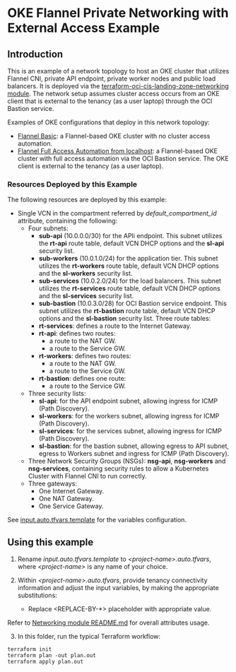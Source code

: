 <!-- BEGIN_TF_DOCS -->
# OKE Flannel Private Networking with External Access Example

## Introduction

This is an example of a network topology to host an OKE cluster that utilizes Flannel CNI, private API endpoint, private worker nodes and public load balancers. It is deployed via the [terraform-oci-cis-landing-zone-networking module](https://github.com/oracle-quickstart/terraform-oci-cis-landing-zone-networking). The network setup assumes cluster access occurs from an OKE client that is external to the tenancy (as a user laptop) through the OCI Bastion service. 

Examples of OKE configurations that deploy in this network topology:
- [Flannel Basic](https://github.com/oracle-quickstart/terraform-oci-secure-workloads/tree/main/cis-oke/examples/flannel/basic): a Flannel-based OKE cluster with no cluster access automation.
- [Flannel Full Access Automation from localhost](https://github.com/oracle-quickstart/terraform-oci-secure-workloads/tree/main/cis-oke/examples/flannel/private-cluster-access-via-localhost): a Flannel-based OKE cluster with full access automation via the OCI Bastion service. The OKE client is external to the tenancy (as a user laptop).

### Resources Deployed by this Example

The following resources are deployed by this example:

- Single VCN in the compartment referred by *default_compartment_id* attribute, containing the following:
    - Four subnets:
        - **sub-api** (10.0.0.0/30) for the APIi endpoint. This subnet utilizes the **rt-api** route table, default VCN DHCP options and the **sl-api** security list.
        - **sub-workers** (10.0.1.0/24) for the application tier. This subnet utilizes the **rt-workers** route table, default VCN DHCP options and the **sl-workers** security list.
        - **sub-services** (10.0.2.0/24) for the load balancers. This subnet utilizes the **rt-services** route table, default VCN DHCP options and the **sl-services** security list.
        - **sub-bastion** (10.0.3.0/28) for OCI Bastion service endpoint. This subnet utilizes the **rt-bastion** route table, default VCN DHCP options and the **sl-bastion** security list.
    Three route tables:
        - **rt-services**: defines a route to the Internet Gateway.
        - **rt-api**: defines two routes:
            - a route to the NAT GW.
            - a route to the Service GW.
        - **rt-workers**: defines two routes:
            - a route to the NAT GW.
            - a route to the Service GW.   
        - **rt-bastion**: defines one route:
            - a route to the Service GW.   
    - Three security lists:
        - **sl-api**: for the API endpoint subnet, allowing ingress for ICMP (Path Discovery).
        - **sl-workers**: for the workers subnet, allowing ingress for ICMP (Path Discovery).
        - **sl-services**: for the services subnet, allowing ingress for ICMP (Path Discovery).
        - **sl-bastion**: for the bastion subnet, allowing egress to API subnet, egress to Workers subnet and ingress for ICMP (Path Discovery).
    - Three Network Security Groups (NSGs): **nsg-api**, **nsg-workers** and **nsg-services**, containing security rules to allow a Kubernetes Cluster with Flannel CNI to run correctly.    
    - Three gateways:
        - One Internet Gateway.
        - One NAT Gateway.
        - One Service Gateway.

See [input.auto.tfvars.template](./input.auto.tfvars.template) for the variables configuration.

## Using this example
1. Rename *input.auto.tfvars.template* to *\<project-name\>.auto.tfvars*, where *\<project-name\>* is any name of your choice.

2. Within *\<project-name\>.auto.tfvars*, provide tenancy connectivity information and adjust the input variables, by making the appropriate substitutions:
   - Replace \<REPLACE-BY-\*\> placeholder with appropriate value. 
   
Refer to [Networking module README.md](https://github.com/oracle-quickstart/terraform-oci-cis-landing-zone-networking/blob/main/README.md) for overall attributes usage.

3. In this folder, run the typical Terraform workflow:
```
terraform init
terraform plan -out plan.out
terraform apply plan.out
```



